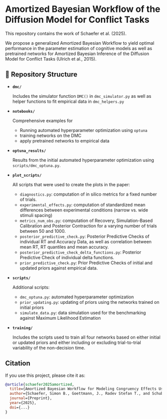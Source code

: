 # Amortized Bayesian Workflow of the Diffusion Model for Conflict Tasks

This repository contains the work of Schaefer et al. (2025). 

We propose a generalized Amortized Bayesian Workflow to yield optimal performance in the parameter estimation of cognitive models as well as pretrained networks for Amortized Bayesian Inference of the Diffusion Model for Conflict Tasks (Ulrich et al., 2015).

## 📁 Repository Structure

* **`dmc/`**

  Includes the simulator function `DMC()` in `dmc_simulator.py` as well as helper functions to fit empirical data in `dmc_helpers.py`
  
  
* **`notebooks/`**

  Comprehensive examples for
  
  * Running automated hyperparameter optimization using `optuna`
  * training networks on the DMC
  * apply pretrained networks to empirical data


* **`optuna_results/`**

  Results from the initial automated hyperparameter optimization using `scripts/dmc_optuna.py`.
  
  
* **`plot_scripts/`**

  All scripts that were used to create the plots in the paper:
  
  * `diagnostics.py`: computation of in silico metrics for a fixed number of trials.
  * `experimental_effects.py`: computation of standardized mean differences between experimental conditions (narrow vs. wide stimuli spacing)
  * `metrics_num_obs.py`: computation of Recovery, Simulation-Based Calibration and Posterior Contraction for a varying number of trials between 50 and 1000.
  * `posterior_predictive_check.py`: Posterior Predictive Checks of individual RT and Accuracy Data, as well as correlation between mean RT, RT quantiles and mean accuracy.
  * `posterior_predictive_check_delta_functions.py`: Posterior Predictive Check of individual delta functions.
  * `prior_predictive_check.py`: Prior Predictive Checks of initial and updated priors against empirical data.
  
  
* **`scripts/`**

  Additional scripts:
  
  * `dmc_optuna.py`: automated hyperparameter optimization
  * `prior_updating.py`: updating of priors using the networks trained on initial priors
  * `simulate_data.py`: data simulation used for the benchmarking against Maximum Likelihood Estimation
  
  
* **`training/`**

  Includes the scripts used to train all four networks based on either initial or updated priors and either including or excluding trial-to-trial variability of the non-decision time.
  
  
## Citation

If you use this project, please cite it as:

```bibtex
@article{schaefer2025amortized,
  title={Amortized Bayesian Workflow for Modeling Congruency Effects Using the Diffusion Model for Conflict Tasks},
  author={Schaefer, Simon B., Goettmann, J., Radev Stefan T., and Schubert, Anna-Lena},
  journal={Preprint},
  year={2025},
  doi={...}
}
```
